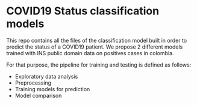 # COVID19 Status classification models

This repo contains all the files of the classification model built in order to predict the status of a COVID19 patient. We propose 2 different models trained with INS public domain data on positives cases in colombia.

For that purpose, the pipeline for training and testing is defined as follows:
- Exploratory data analysis
- Preprocessing
- Training models for prediction
- Model comparison

